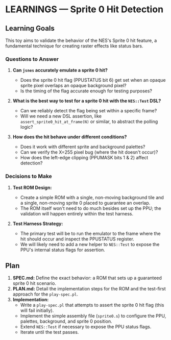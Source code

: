 # LEARNINGS — Sprite 0 Hit Detection

## Learning Goals

This toy aims to validate the behavior of the NES's Sprite 0 hit feature, a fundamental technique for creating raster effects like status bars.

### Questions to Answer

1.  **Can `jsnes` accurately emulate a sprite 0 hit?**
    - Does the sprite 0 hit flag (PPUSTATUS bit 6) get set when an opaque sprite pixel overlaps an opaque background pixel?
    - Is the timing of the flag accurate enough for testing purposes?

2.  **What is the best way to test for a sprite 0 hit with the `NES::Test` DSL?**
    - Can we reliably detect the flag being set within a specific frame?
    - Will we need a new DSL assertion, like `assert_sprite0_hit_at_frame(N)` or similar, to abstract the polling logic?

3.  **How does the hit behave under different conditions?**
    - Does it work with different sprite and background palettes?
    - Can we verify the X=255 pixel bug (where the hit doesn't occur)?
    - How does the left-edge clipping (PPUMASK bits 1 & 2) affect detection?

### Decisions to Make

1.  **Test ROM Design:**
    - Create a simple ROM with a single, non-moving background tile and a single, non-moving sprite 0 placed to guarantee an overlap.
    - The ROM itself won't need to do much besides set up the PPU; the validation will happen entirely within the test harness.

2.  **Test Harness Strategy:**
    - The primary test will be to run the emulator to the frame where the hit should occur and inspect the PPUSTATUS register.
    - We will likely need to add a new helper to `NES::Test` to expose the PPU's internal status flags for assertion.

## Plan

1.  **SPEC.md:** Define the exact behavior: a ROM that sets up a guaranteed sprite 0 hit scenario.
2.  **PLAN.md:** Detail the implementation steps for the ROM and the test-first approach for the `play-spec.pl`.
3.  **Implementation:**
    - Write a `play-spec.pl` that attempts to assert the sprite 0 hit flag (this will fail initially).
    - Implement the simple assembly file (`sprite0.s`) to configure the PPU, palettes, background, and sprite 0 position.
    - Extend `NES::Test` if necessary to expose the PPU status flags.
    - Iterate until the test passes.